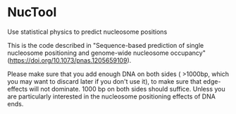 # NucTool
Use statistical physics to predict nucleosome positions

This is the code described in "Sequence-based prediction of single nucleosome positioning and genome-wide nucleosome occupancy" (https://doi.org/10.1073/pnas.1205659109). 

Please make sure that you add enough DNA on both sides ( >1000bp, which you may want to discard later if you don't use it), to make sure that edge-effects will not dominate. 1000 bp on both sides should suffice. Unless you are particularly interested in the nucleosome positioning effects of DNA ends.
